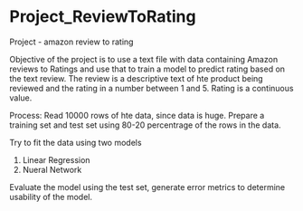 # Project_ReviewToRating
Project - amazon review to rating

Objective of the project is to use a text file with data containing Amazon reviews to Ratings and use that to train a model to predict rating based on the text review. 
The review is a descriptive text of hte product being reviewed and the rating in a number between 1 and 5. Rating is a continuous value. 

Process:
Read 10000 rows of hte data, since data is huge. 
Prepare a training set and test set using 80-20 percentrage of the rows in the data. 

Try to fit the data using two models
1. Linear Regression
2. Nueral Network

Evaluate the model using the test set, generate error metrics to determine usability of the model. 

